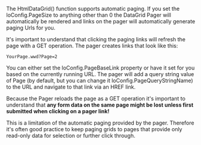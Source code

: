 ﻿The HtmlDataGrid() function supports automatic paging. If you set the loConfig.PageSize to anything other than 0 the DataGrid Pager will automatically be rendered and links on the pager will automatically generate paging Urls for you.

It's important to understand that clicking the paging links will refresh the page with a GET operation. The pager creates links that look like this:

`YourPage.wwd?Page=2`

You can either set the loConfig.PageBaseLink property or have it set for you based on the currently running URL. The pager will add a query string value of Page (by default, but you can change it loConfig.PageQueryStringName) to the URL and navigate to that link via an HREF link.

Because the Pager reloads the page as a GET operation it's important to understand that **any form data on the same page might be lost unless first submitted when clicking on a pager link!**  

This is a limitation of the automatic paging provided by the pager. Therefore it's often good practice to keep paging grids to pages that provide only read-only data for selection or further click through.
